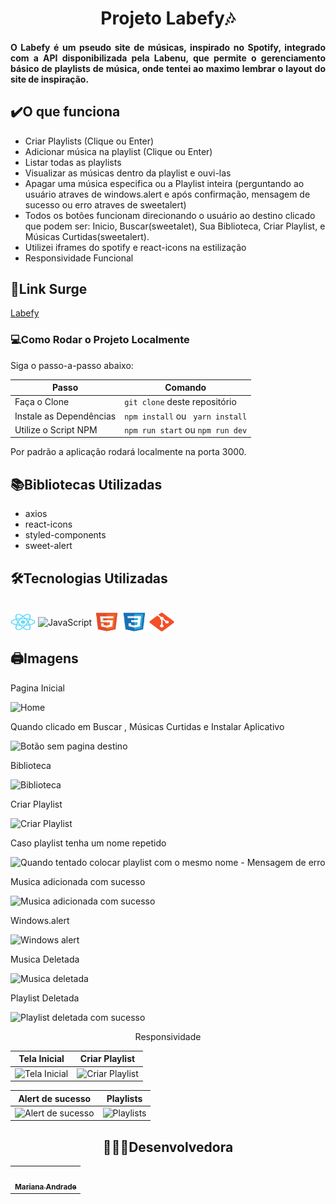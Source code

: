 <h1 align="center">Projeto Labefy🎶</h1>

<h4 align="justify">O Labefy é um pseudo site de músicas, inspirado no Spotify, integrado com a API disponibilizada pela Labenu, que permite o gerenciamento básico de playlists de música, onde tentei ao maximo lembrar o layout do site de inspiração. </h4>

## ✔️O que funciona
- Criar Playlists (Clique ou Enter)
- Adicionar música na playlist (Clique ou Enter)
- Listar todas as playlists
- Visualizar as músicas dentro da playlist e ouvi-las
- Apagar uma música especifica ou a Playlist inteira (perguntando ao usuário atraves de windows.alert e após confirmação, mensagem de sucesso ou erro atraves de sweetalert) 
- Todos os botões funcionam direcionando o usuário ao destino clicado que podem ser: Inicio, Buscar(sweetalet), Sua Biblioteca, Criar Playlist, e Músicas Curtidas(sweetalert).
- Utilizei iframes do spotify e react-icons na estilização
- Responsividade Funcional

## 🔗Link Surge 

[Labefy](https://known-fish.surge.sh/)

### 💻Como Rodar o Projeto Localmente 

Siga o passo-a-passo abaixo:

| Passo                   | Comando                          |
| ----------------------- | -------------------------------- |
| Faça o Clone            | `git clone` deste repositório    |
| Instale as Dependências | `npm install` ou ` yarn install` |
| Utilize o Script NPM    | `npm run start` ou `npm run dev` |

Por padrão a aplicação rodará localmente na porta 3000.

## 📚Bibliotecas Utilizadas

- axios
- react-icons
- styled-components
- sweet-alert

## 🛠Tecnologias Utilizadas
 <div style="display: inline_block"><br>
  <img align="center" alt="React" height="30" width="40" src="https://raw.githubusercontent.com/devicons/devicon/master/icons/react/react-original.svg">
      <img align="center" alt="JavaScript" height="30" width="40" src="https://cdn.jsdelivr.net/gh/devicons/devicon/icons/javascript/javascript-original.svg">
  <img align="center" alt="HTML" height="30" width="40" src="https://raw.githubusercontent.com/devicons/devicon/master/icons/html5/html5-original.svg">
  <img align="center" alt="CSS" height="30" width="40" src="https://raw.githubusercontent.com/devicons/devicon/master/icons/css3/css3-original.svg">
  <img align="center" alt="Git" height="30" width="40" src="https://raw.githubusercontent.com/devicons/devicon/master/icons/git/git-original.svg"> 
</div>

## 🖨️Imagens
Pagina Inicial

![Home](https://user-images.githubusercontent.com/104591781/175831192-20ed236a-d9d2-45e3-be9b-8f755a055b72.png)

Quando clicado em Buscar , Músicas Curtidas e Instalar Aplicativo

![Botão sem pagina destino](https://user-images.githubusercontent.com/104591781/175831225-9de9fe91-e29c-4fce-acb6-78f212b482ca.png)

Biblioteca

![Biblioteca](https://user-images.githubusercontent.com/104591781/175831206-78a924fc-884b-44ca-870c-8899874b6ae8.png)

Criar Playlist

![Criar Playlist](https://user-images.githubusercontent.com/104591781/175831330-851806e1-d7ba-4fc0-9e2f-16a360bfd956.png)

Caso playlist tenha um nome repetido

![Quando tentado colocar playlist com o mesmo nome - Mensagem de erro](https://user-images.githubusercontent.com/104591781/175831377-e41f4203-bf77-4376-b954-d5d6bb1b1043.png)

Musica adicionada com sucesso

![Musica adicionada com sucesso](https://user-images.githubusercontent.com/104591781/175831486-914530fb-1f60-4ac2-af16-a2e164321c14.png)

Windows.alert

![Windows alert](https://user-images.githubusercontent.com/104591781/175831422-09677528-4928-472e-ba7d-1c2c7d533584.png)

Musica Deletada

![Musica deletada](https://user-images.githubusercontent.com/104591781/175831397-93c4df14-9934-4ced-b023-b010872964f0.png)

Playlist Deletada

![Playlist deletada com sucesso](https://user-images.githubusercontent.com/104591781/175831413-c3742b27-7a55-421f-90b9-97f8bba5b389.png)

<div align="center">

Responsividade


Tela Inicial             |  Criar Playlist
:-------------------------:|:-------------------------:
![Tela Inicial](https://user-images.githubusercontent.com/104591781/175831841-85777130-06c6-4952-a5c4-570903c8092f.png)   |  ![Criar Playlist](https://user-images.githubusercontent.com/104591781/175831857-4a092c5c-18e7-4d97-ab93-9e04292d3bcc.png)

Alert de sucesso |  Playlists
:-------------------------:|:-------------------------:
![Alert de sucesso](https://user-images.githubusercontent.com/104591781/175831864-e42dac89-7b49-49ae-a241-aa271af1554a.png)   |  ![Playlists](https://user-images.githubusercontent.com/104591781/175831848-1615a44a-e09c-44b2-94e5-1a19f831f89c.png)
</div>


<h2 align="center"> 
 👩🏻‍💻Desenvolvedora 
</h2>

<table align="center">
  <tr>
    </td> <td align="center"><a href="https://www.linkedin.com/in/mariandr4de/"><img style="border-radius: 50%;" src="https://avatars.githubusercontent.com/u/104591781?v=4" width="100px;" alt=""/><br /><sub><b>Mariana Andrade</b></sub></a> 
  </tr>
</table>
